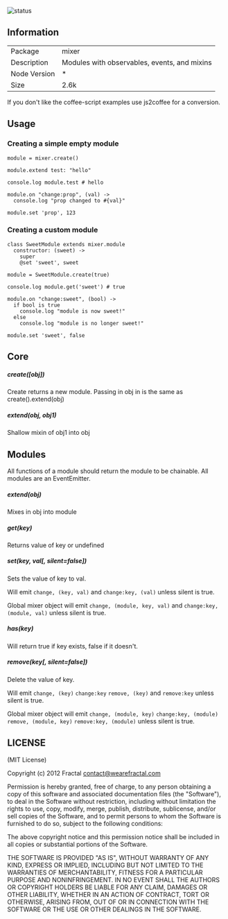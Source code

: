 ![status](https://secure.travis-ci.org/wearefractal/mixer.png?branch=master)

## Information

<table>
<tr> 
<td>Package</td><td>mixer</td>
</tr>
<tr>
<td>Description</td>
<td>Modules with observables, events, and mixins</td>
</tr>
<tr>
<td>Node Version</td>
<td>*</td>
</tr>
<tr>
<td>Size</td>
<td>2.6k</td>
</tr>
</table>

If you don't like the coffee-script examples use js2coffee for a conversion.

## Usage

### Creating a simple empty module

```coffee-script
module = mixer.create()

module.extend test: "hello"

console.log module.test # hello

module.on "change:prop", (val) ->
  console.log "prop changed to #{val}"

module.set 'prop', 123
```

### Creating a custom module

```coffee-script
class SweetModule extends mixer.module
  constructor: (sweet) ->
    super
    @set 'sweet', sweet

module = SweetModule.create(true)

console.log module.get('sweet') # true

module.on "change:sweet", (bool) ->
  if bool is true
    console.log "module is now sweet!"
  else
    console.log "module is no longer sweet!"

module.set 'sweet', false
```

## Core

##### create([obj])

Create returns a new module. Passing in obj in is the same as create().extend(obj)

##### extend(obj, obj1)

Shallow mixin of obj1 into obj

## Modules

All functions of a module should return the module to be chainable. All modules are an EventEmitter.

##### extend(obj)

Mixes in obj into module

##### get(key)

Returns value of key or undefined

##### set(key, val[, silent=false])

Sets the value of key to val. 

Will emit ```change, (key, val)``` and ```change:key, (val)``` unless silent is true.

Global mixer object will emit ```change, (module, key, val)``` and ```change:key, (module, val)``` unless silent is true.

##### has(key)

Will return true if key exists, false if it doesn't.

##### remove(key[, silent=false])

Delete the value of key.

Will emit ```change, (key)``` ```change:key``` ```remove, (key)``` and ```remove:key``` unless silent is true.

Global mixer object will emit ```change, (module, key)``` ```change:key, (module)``` ```remove, (module, key)``` ```remove:key, (module)``` unless silent is true.

## LICENSE

(MIT License)

Copyright (c) 2012 Fractal <contact@wearefractal.com>

Permission is hereby granted, free of charge, to any person obtaining
a copy of this software and associated documentation files (the
"Software"), to deal in the Software without restriction, including
without limitation the rights to use, copy, modify, merge, publish,
distribute, sublicense, and/or sell copies of the Software, and to
permit persons to whom the Software is furnished to do so, subject to
the following conditions:

The above copyright notice and this permission notice shall be
included in all copies or substantial portions of the Software.

THE SOFTWARE IS PROVIDED "AS IS", WITHOUT WARRANTY OF ANY KIND,
EXPRESS OR IMPLIED, INCLUDING BUT NOT LIMITED TO THE WARRANTIES OF
MERCHANTABILITY, FITNESS FOR A PARTICULAR PURPOSE AND
NONINFRINGEMENT. IN NO EVENT SHALL THE AUTHORS OR COPYRIGHT HOLDERS BE
LIABLE FOR ANY CLAIM, DAMAGES OR OTHER LIABILITY, WHETHER IN AN ACTION
OF CONTRACT, TORT OR OTHERWISE, ARISING FROM, OUT OF OR IN CONNECTION
WITH THE SOFTWARE OR THE USE OR OTHER DEALINGS IN THE SOFTWARE.
